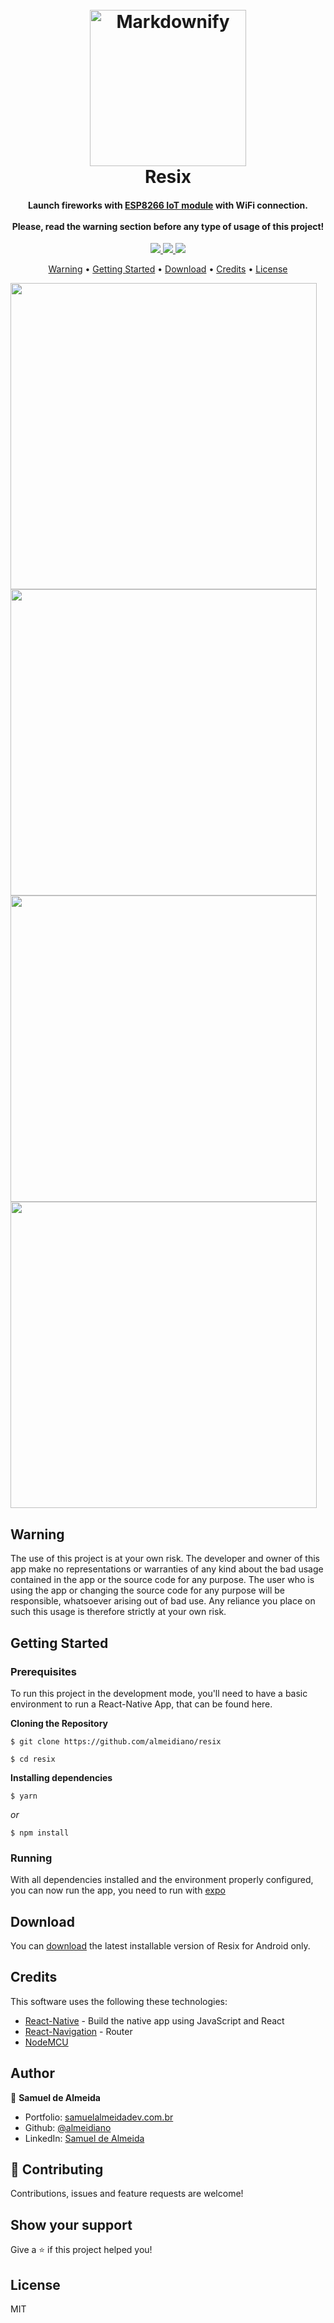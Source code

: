 
<h1 align="center">
  <br>
  <a href="#"><img src="https://a.pomf.cat/rgdtzn.png" alt="Markdownify" width="250"></a>
  <br>
  Resix
  <br>
</h1>

<h4 align="center">Launch fireworks with <a href="https://pt.wikipedia.org/wiki/NodeMCU">ESP8266 IoT module</a> with WiFi connection. <br/><br/> Please, read the warning section before any type of usage of this project!</h4>

<p align="center">
  <a href="#">
    <img src="https://img.shields.io/badge/version-1.2.0-brightgreen">
  </a>
  <a href="#">
    <img src="https://img.shields.io/badge/IoT-true-blue">
  </a>
  <a href="#">
    <img src="https://img.shields.io/badge/device-nodemcu-yellow">
  </a>
</p>

<p align="center">
  <a href="#warning">Warning</a> •
  <a href="#getting-started">Getting Started</a> •
  <a href="#download">Download</a> •
  <a href="#credits">Credits</a> •
  <a href="#license">License</a>
</p>

<p float="left">
<img src="https://a.pomf.cat/oqofbv.png" height="490" />
<img src="https://a.pomf.cat/aurqfw.png" height="490" />
<img src="https://a.pomf.cat/zmpzia.png" height="490" />
<img src="https://a.pomf.cat/jknkoj.png" height="490" />
</p>

## Warning

The use of this project is at your own risk. 
The developer and owner of this app make no representations or warranties of any kind about the bad usage contained in the app or the source code for any purpose. 
The user who is using the app or changing the source code for any purpose will be responsible, whatsoever arising out of bad use. 
Any reliance you place on such this usage is therefore strictly at your own risk.

## Getting Started

### Prerequisites
To run this project in the development mode, you'll need to have a basic environment to run a React-Native App, that can be found here.

**Cloning the Repository**

```
$ git clone https://github.com/almeidiano/resix

$ cd resix
```

**Installing dependencies**

```
$ yarn
```

_or_

```
$ npm install
```

### Running

With all dependencies installed and the environment properly configured, you can now run the app, you need to run with <a href="https://expo.dev/">expo</a>

## Download

You can [download](https://resix.samuelalmeidadev.com.br/app.apk) the latest installable version of Resix for Android only.

## Credits

This software uses the following these technologies:

- [React-Native](https://facebook.github.io/react-native/) - Build the native app using JavaScript and React
- [React-Navigation](https://reactnavigation.org/docs/en/getting-started.html) - Router
- [NodeMCU](https://www.arduino.cc/)

## Author

👤 **Samuel de Almeida**

* Portfolio: [samuelalmeidadev.com.br](https://samuelalmeidadev.com.br/)
* Github: [@almeidiano](https://github.com/almeidiano)
* LinkedIn: [Samuel de Almeida](https://br.linkedin.com/in/samuel-de-almeida)

## 🤝 Contributing

Contributions, issues and feature requests are welcome!

## Show your support

Give a ⭐️ if this project helped you!

## License

MIT

